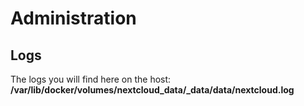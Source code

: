 # Administration

## Logs

The logs you will find here on the host: **/var/lib/docker/volumes/nextcloud_data/_data/data/nextcloud.log**